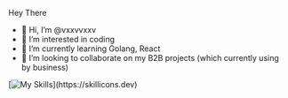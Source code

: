 Hey There

- 👋 Hi, I’m @vxxvvxxv
- 👀 I’m interested in coding
- 🌱 I’m currently learning Golang, React
- 💞️ I’m looking to collaborate on my B2B projects (which currently using by business)


[![My Skills]([https://skillicons.dev/icons?i=js,html,css,wasm](https://skillicons.dev/icons?i=go,rust,postgres,arch,bash,neovim,grafana,prometheus,nginx,redis,kubernetes,docker,github,gitlab,git,nodejs,pnpm,electron,tauri,vite,nextjs,js,html,css,tailwind,swift))](https://skillicons.dev)

<!---
vxxvvxxv/vxxvvxxv is a ✨ special ✨ repository because its `README.md` (this file) appears on your GitHub profile.
You can click the Preview link to take a look at your changes.
--->
